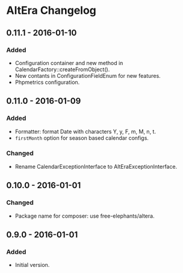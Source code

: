 # AltEra Changelog

## 0.11.1 - 2016-01-10
### Added
- Configuration container and new method in CalendarFactory::createFromObject(). 
- New contants in ConfigurationFieldEnum for new features. 
- Phpmetrics configuration. 

## 0.11.0 - 2016-01-09
### Added
- Formatter: format Date with characters Y, y, F, m, M, n, t. 
- `firstMonth` option for season based calendar configs.

### Changed
- Rename CalendarExceptionInterface to AltEraExceptionInterface.   

## 0.10.0 - 2016-01-01
### Changed
- Package name for composer: use free-elephants/altera.  

## 0.9.0 - 2016-01-01
### Added
- Initial version. 
